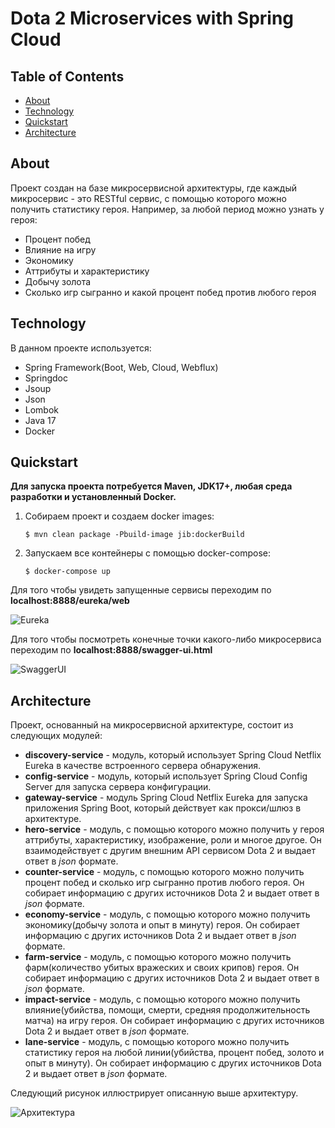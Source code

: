 # Dota 2 Microservices with Spring Cloud
## Table of Contents
* [About](#about)
* [Technology](#technology)
* [Quickstart](#quickstart)
* [Architecture](#architecture)
## About
  Проект создан на базе микросервисной архитектуры, где каждый микросервис - это RESTful сервис,
  с помощью которого можно получить статистику героя. Например, за любой период можно узнать у героя: 
- Процент побед 
- Влияние на игру 
- Экономику
- Аттрибуты и характеристику
- Добычу золота
- Сколько игр сыгранно и какой процент побед против любого героя
## Technology
В данном проекте используется:
* Spring Framework(Boot, Web, Cloud, Webflux)
* Springdoc
* Jsoup
* Json
* Lombok
* Java 17
* Docker

## Quickstart
**Для запуска проекта потребуется Maven, JDK17+, любая среда разработки и установленный Docker.**
1.  Собираем проект и создаем docker images:

        $ mvn clean package -Pbuild-image jib:dockerBuild

2.  Запускаем все контейнеры с помощью docker-compose:

        $ docker-compose up
Для того чтобы увидеть запущенные сервисы переходим по **localhost:8888/eureka/web**

![Eureka](https://user-images.githubusercontent.com/52253002/235492772-f5c16927-7672-4f89-8699-49e891ed648f.png)

Для того чтобы посмотреть конечные точки какого-либо микросервиса переходим по **localhost:8888/swagger-ui.html**

![SwaggerUI](https://user-images.githubusercontent.com/52253002/235499686-6003aaa4-1c58-49ed-8577-89349618aeff.png)
## Architecture
Проект, основанный на микросервисной архитектуре, состоит из следующих модулей:
* **discovery-service** - модуль, который использует Spring Cloud Netflix Eureka в качестве встроенного сервера обнаружения.
* **config-service** - модуль, который использует Spring Cloud Config Server для запуска сервера конфигурации. 
* **gateway-service** - модуль Spring Cloud Netflix Eureka для запуска приложения Spring Boot, который действует как прокси/шлюз в архитектуре.
* **hero-service** - модуль, с помощью которого можно получить у героя аттрибуты, характеристику, изображение, роли и многое другое. Он взаимодействует с другим внешним API сервисом Dota 2 и выдает ответ в *json* формате.
* **counter-service** - модуль, с помощью которого можно получить процент побед и сколько игр сыгранно против любого героя. Он собирает информацию с других источников Dota 2 и выдает ответ в *json* формате.
* **economy-service** - модуль, с помощью которого можно получить экономику(добычу золота и опыт в минуту) героя. Он собирает информацию с других источников Dota 2 и выдает ответ в *json* формате.
* **farm-service** - модуль, с помощью которого можно получить фарм(количество убитых вражеских и своих крипов) героя. Он собирает информацию с других источников Dota 2 и выдает ответ в *json* формате.
* **impact-service** - модуль, с помощью которого можно получить влияние(убийства, помощи, смерти, средняя продолжительность матча) на игру героя. Он собирает информацию с других источников Dota 2 и выдает ответ в *json* формате.
* **lane-service** - модуль, с помощью которого можно получить статистику героя на любой линии(убийства, процент побед, золото и опыт в минуту). Он собирает информацию с других источников Dota 2 и выдает ответ в *json* формате.

Следующий рисунок иллюстрирует описанную выше архитектуру.
      
![Архитектура](https://user-images.githubusercontent.com/52253002/235482353-2d9d01c3-16f6-46a4-b719-ffddd60dfb61.png)

